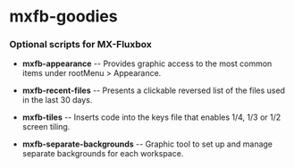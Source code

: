 # mxfb-goodies

### Optional scripts for MX-Fluxbox

* **mxfb-appearance** -- Provides graphic access to the most common items under rootMenu > Appearance.

* **mxfb-recent-files** -- Presents a clickable reversed list of the files used in the last 30 days.

* **mxfb-tiles** -- Inserts code into the keys file that enables 1/4, 1/3 or 1/2 screen tiling.

* **mxfb-separate-backgrounds** -- Graphic tool to set up and manage separate backgrounds for each workspace.
